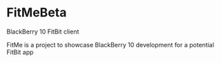 FitMeBeta
=========

BlackBerry 10 FitBit client

FitMe is a project to showcase BlackBerry 10 development for a potential FitBit app
